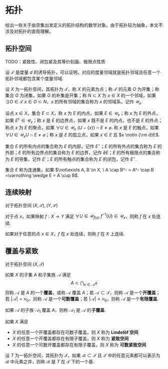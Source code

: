 # 拓扑

给出一些关于由空集出发定义的拓扑结构的数学对象。由于拓扑较为抽象，本文不涉及对拓扑的直观理解。

## 拓扑空间

TODO：紧致性、闭包紧及其等价刻画、极限点性质

设 $\mathscr{T}$ 是度量 $d$ 的诱导拓扑，可以证明，对应的度量邻域就是拓扑邻域且任意一个拓扑邻域都包含某个度量邻域.

设 $X$ 为一拓扑空间，其拓扑为 $\mathscr{T}$，称 $X$ 的元素为点；称 $\mathscr{T}$ 的元素 $O$ 为开集；称集合 $G$ 为闭集，如果 $G$ 的补集是开集；称 $N \subset X$ 为 $x \in X$ 的一个邻域，如果 $\exists O \in \mathscr{T} \ x \in O \subset N$，$x$ 的所有邻域的集合称为 $x$ 的邻域系，记作 $\mathscr{U}_x$.

设点 $x \in X$，集合 $E \subset X$，称 $x$ 为 $E$ 的内点，如果 $E \in \mathscr{U}_x$；称 $x$ 为 $E$ 的外点，如果 $E^c \in \mathscr{U}_x$；称 $x$ 是 $E$ 的边界点，如果 $x$ 既不是 $E$ 的内点，也不是 $E$ 的外点；称点 $x$ 为 $E$ 的聚点，如果 $\forall U \in \mathscr{U}_x \ (U - \{x\}) \cap E \ne \varnothing$. 称 $x$ 是 $E$ 的触点，如果 $\forall U \in \mathscr{U}_x U \cap E \ne \varnothing$；称 $x$ 是 $E$ 的孤立点，如果 $x \in E$ 且 $x \notin {\rm d}E$.

集合 $E$ 的所有内点的集合称为 $E$ 的内部，记作 $E^\circ$；$E$ 的所有外点的集合称为 $E$ 的外部；$E$ 的所有边界点的集合称为 $E$ 的边界，记作 $\partial E$；$E$ 的所有极限点的集合称为 $E$ 的导集，记作 $E'$；$E$ 的所有触点的集合称为 $E$ 的闭包，记作 $E^-$.

集合 $E$ 称为连通集，如果 $\not\exists A, B \in X, \ A \cap B^- = A^- \cap B =\varnothing \wedge E = A \cup B$.

## 连续映射

对于拓扑空间 $(X, \mathscr{T}),(Y,\mathscr{S})$

对于点 $x$，如果映射 $f : X \to Y$ 满足 $\forall U \in \mathscr{U}_{f(x)} \ f^{-1}(U) \in \mathscr{U}_x$，则称 $f$ 在 $x$ 处连续.

如果对于任意的点 $x \in X$，$f$ 在 $x$ 处连续，则称 $f$ 在 $X$ 上连续.

## 覆盖与紧致

对于拓扑空间 $(X, \mathscr{T})$

如果 $X$ 的子集 $A$ 和子集族 $\mathscr{A}$ 满足
$$
A \subset \bigcap_{x \in \mathscr{A}}x
$$
则称 $\mathscr{A}$ 是 $A$ 的一个**覆盖**，或称 $\mathscr{A}$ 覆盖 $A$；若 $\mathscr{A} \subset \mathscr{T}$，则称 $\mathscr{A}$ 是一个**开覆盖**；若 $|\mathscr{A}| = \aleph_0$，则称 $\mathscr{A}$ 是一个**可数覆盖**；若 $|\mathscr{A}| < \aleph_0$，则称 $\mathscr{A}$ 是一个**有限覆盖**.

如果 $\mathscr{A}$ 的子族 $\mathscr{A}_1$ 覆盖 $A$，则称 $\mathscr{A}_1$ 是 $\mathscr{A}$ 的**子覆盖**.

如果 $X$ 满足

* $X$ 的任意一个开覆盖都存在可数子覆盖，则 $X$ 称为 **Lindelöf 空间**
* $X$ 的任意一个开覆盖都存在有限子覆盖，则 $X$ 称为 **紧致空间**
* $X$ 的任意一个可数开覆盖都存在有限子覆盖，则 $X$ 称为 **可数紧致空间**

设 $T$ 为一拓扑空间，其拓扑为 $\mathscr{T}$，如果 $\mathscr{B} \subset \mathscr{T}$ 且 $\mathscr{T}$ 中的任意元素都可以表示为 $\mathscr{B}$ 中元素之并，则称 $\mathscr{B}$ 是 $T$ 在 $\mathscr{T}$ 下的一个基.

